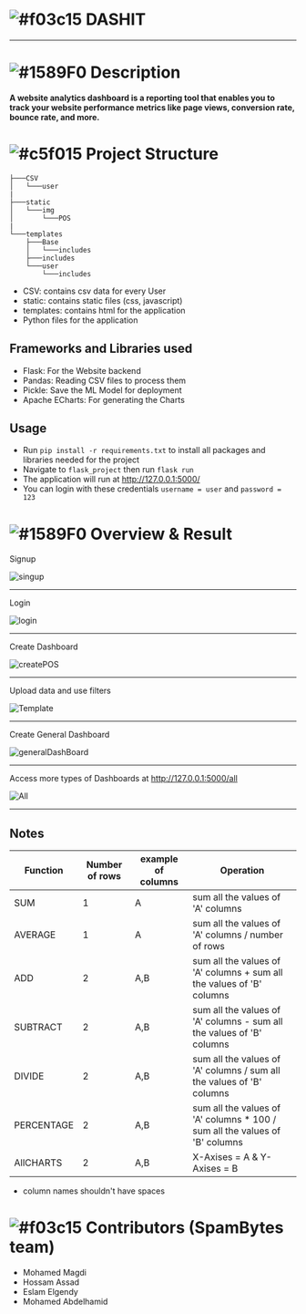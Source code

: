 # ![#f03c15](https://via.placeholder.com/15/f03c15/000000?text=+) DASHIT

 <hr>

# ![#1589F0](https://via.placeholder.com/15/1589F0/000000?text=+) Description

**A website analytics dashboard is a reporting tool that enables you to track your website performance metrics like page views, conversion rate, bounce rate, and more.**

# ![#c5f015](https://via.placeholder.com/15/c5f015/000000?text=+) Project Structure

```
├───CSV
│   └───user
|
├───static
│   └───img
│       └───POS
|
└───templates
    ├───Base
    │   └───includes
    ├───includes
    └───user
        └───includes

```

- CSV: contains csv data for every User
- static: contains static files (css, javascript)
- templates: contains html for the application
- Python files for the application

## Frameworks and Libraries used

- Flask: For the Website backend
- Pandas: Reading CSV files to process them
- Pickle: Save the ML Model for deployment
- Apache ECharts: For generating the Charts

## Usage

- Run `pip install -r requirements.txt` to install all packages and libraries needed for the project
- Navigate to `flask_project` then run `flask run`
- The application will run at http://127.0.0.1:5000/
- You can login with these credentials ``username = user`` and ``password = 123``

# ![#1589F0](https://via.placeholder.com/15/1589F0/000000?text=+) Overview & Result

Signup

![singup](https://user-images.githubusercontent.com/41721894/114431352-b143c700-9bbf-11eb-833b-bbf41c18a0ec.gif) <hr>
Login

![login](https://user-images.githubusercontent.com/41721894/114431623-fec03400-9bbf-11eb-840a-aefdc7d9be69.gif) <hr>
Create Dashboard

![createPOS](https://user-images.githubusercontent.com/41721894/114431560-ebad6400-9bbf-11eb-973d-aa70c3a12c78.gif) <hr>
Upload data and use filters

![Template](https://user-images.githubusercontent.com/41721894/114431470-cf112c00-9bbf-11eb-999f-f9b84ff64d39.gif) <hr>
Create General Dashboard

![generalDashBoard](https://user-images.githubusercontent.com/41721894/114445358-46e75280-9bd0-11eb-80bd-b18a796e105c.gif) <hr>
Access more types of Dashboards at http://127.0.0.1:5000/all

![All](https://user-images.githubusercontent.com/41721894/114450006-c3306480-9bd5-11eb-9aec-cc2f611e83e4.gif) <hr>

## Notes

| Function   | Number of rows | example of columns | Operation                                                                    |
| ---------- | -------------- | ------------------ | ---------------------------------------------------------------------------- |
| SUM        | 1              | A                  | sum all the values of 'A' columns                                            |
| AVERAGE    | 1              | A                  | sum all the values of 'A' columns / number of rows                           |
| ADD        | 2              | A,B                | sum all the values of 'A' columns + sum all the values of 'B' columns        |
| SUBTRACT   | 2              | A,B                | sum all the values of 'A' columns - sum all the values of 'B' columns        |
| DIVIDE     | 2              | A,B                | sum all the values of 'A' columns / sum all the values of 'B' columns        |
| PERCENTAGE | 2              | A,B                | sum all the values of 'A' columns \* 100 / sum all the values of 'B' columns |
| AllCHARTS  | 2              | A,B                | X-Axises = A & Y-Axises = B                                                  |

- column names shouldn't have spaces

# ![#f03c15](https://via.placeholder.com/15/f03c15/000000?text=+) Contributors (SpamBytes team)

- Mohamed Magdi
- Hossam Assad
- Eslam Elgendy
- Mohamed Abdelhamid
